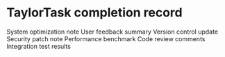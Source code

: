 # TaylorTask completion record
System optimization note
User feedback summary
Version control update
Security patch note
Performance benchmark
Code review comments
Integration test results
